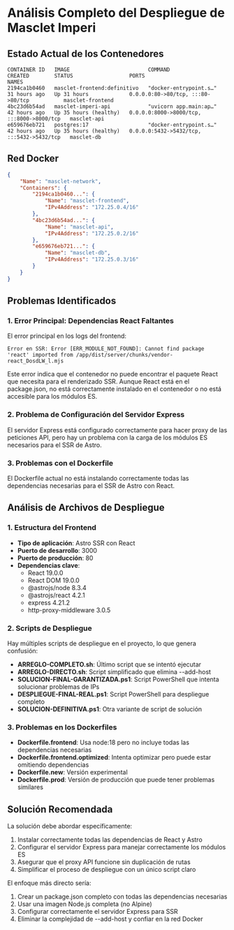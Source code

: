 # Análisis Completo del Despliegue de Masclet Imperi

## Estado Actual de los Contenedores

```
CONTAINER ID   IMAGE                         COMMAND                  CREATED        STATUS                  PORTS                                       NAMES
2194ca1b0460   masclet-frontend:definitivo   "docker-entrypoint.s…"   31 hours ago   Up 31 hours             0.0.0.0:80->80/tcp, :::80->80/tcp           masclet-frontend
4bc23d6b54ad   masclet-imperi-api            "uvicorn app.main:ap…"   42 hours ago   Up 35 hours (healthy)   0.0.0.0:8000->8000/tcp, :::8000->8000/tcp   masclet-api
e659676eb721   postgres:17                   "docker-entrypoint.s…"   42 hours ago   Up 35 hours (healthy)   0.0.0.0:5432->5432/tcp, :::5432->5432/tcp   masclet-db
```

## Red Docker

```json
{
    "Name": "masclet-network",
    "Containers": {
        "2194ca1b0460...": {
            "Name": "masclet-frontend",
            "IPv4Address": "172.25.0.4/16"
        },
        "4bc23d6b54ad...": {
            "Name": "masclet-api",
            "IPv4Address": "172.25.0.2/16"
        },
        "e659676eb721...": {
            "Name": "masclet-db",
            "IPv4Address": "172.25.0.3/16"
        }
    }
}
```

## Problemas Identificados

### 1. Error Principal: Dependencias React Faltantes

El error principal en los logs del frontend:

```
Error en SSR: Error [ERR_MODULE_NOT_FOUND]: Cannot find package 'react' imported from /app/dist/server/chunks/vendor-react_DosdLW_l.mjs
```

Este error indica que el contenedor no puede encontrar el paquete React que necesita para el renderizado SSR. Aunque React está en el package.json, no está correctamente instalado en el contenedor o no está accesible para los módulos ES.

### 2. Problema de Configuración del Servidor Express

El servidor Express está configurado correctamente para hacer proxy de las peticiones API, pero hay un problema con la carga de los módulos ES necesarios para el SSR de Astro.

### 3. Problemas con el Dockerfile

El Dockerfile actual no está instalando correctamente todas las dependencias necesarias para el SSR de Astro con React.

## Análisis de Archivos de Despliegue

### 1. Estructura del Frontend

- **Tipo de aplicación**: Astro SSR con React
- **Puerto de desarrollo**: 3000
- **Puerto de producción**: 80
- **Dependencias clave**:
  - React 19.0.0
  - React DOM 19.0.0
  - @astrojs/node 8.3.4
  - @astrojs/react 4.2.1
  - express 4.21.2
  - http-proxy-middleware 3.0.5

### 2. Scripts de Despliegue

Hay múltiples scripts de despliegue en el proyecto, lo que genera confusión:

- **ARREGLO-COMPLETO.sh**: Último script que se intentó ejecutar
- **ARREGLO-DIRECTO.sh**: Script simplificado que elimina --add-host
- **SOLUCION-FINAL-GARANTIZADA.ps1**: Script PowerShell que intenta solucionar problemas de IPs
- **DESPLIEGUE-FINAL-REAL.ps1**: Script PowerShell para despliegue completo
- **SOLUCION-DEFINITIVA.ps1**: Otra variante de script de solución

### 3. Problemas en los Dockerfiles

- **Dockerfile.frontend**: Usa node:18 pero no incluye todas las dependencias necesarias
- **Dockerfile.frontend.optimized**: Intenta optimizar pero puede estar omitiendo dependencias
- **Dockerfile.new**: Versión experimental
- **Dockerfile.prod**: Versión de producción que puede tener problemas similares

## Solución Recomendada

La solución debe abordar específicamente:

1. Instalar correctamente todas las dependencias de React y Astro
2. Configurar el servidor Express para manejar correctamente los módulos ES
3. Asegurar que el proxy API funcione sin duplicación de rutas
4. Simplificar el proceso de despliegue con un único script claro

El enfoque más directo sería:

1. Crear un package.json completo con todas las dependencias necesarias
2. Usar una imagen Node.js completa (no Alpine)
3. Configurar correctamente el servidor Express para SSR
4. Eliminar la complejidad de --add-host y confiar en la red Docker
